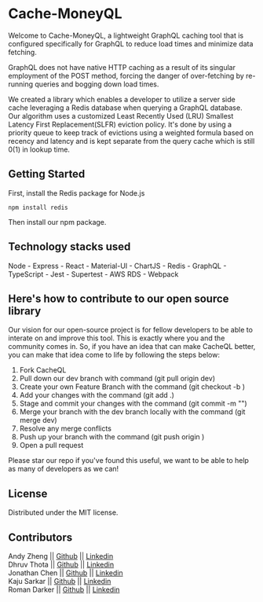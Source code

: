 # Cache-MoneyQL

Welcome to Cache-MoneyQL, a lightweight GraphQL caching tool that is configured specifically for GraphQL to reduce load times and minimize data fetching.  

GraphQL does not have native HTTP caching as a result of its singular employment of the POST method, forcing the danger of over-fetching by re-running queries and bogging down load times. 

We created a library which enables a developer to utilize a server side cache leveraging a Redis database when querying a GraphQL database.
Our algorithm uses a customized Least Recently Used (LRU) Smallest Latency First Replacement(SLFR) eviction policy. It's done by using a priority queue  to keep track of evictions using a weighted formula based on recency and latency and is kept separate from the query cache which is still 0(1) in lookup time.


## Getting Started
First, install the Redis package for Node.js

`npm install redis`

Then install our npm package.

## Technology stacks used
Node - Express - React - Material-UI - ChartJS - Redis - GraphQL - TypeScript - Jest - Supertest - AWS RDS - Webpack

## Here's how to contribute to our open source library
Our vision for our open-source project is for fellow developers to be able to interate on and improve this tool. This is exactly where you and the community comes in. So, if you have an idea that can make CacheQL better, you can make that idea come to life by following the steps below: 

1. Fork CacheQL
2. Pull down our dev branch with command (git pull origin dev)
3. Create your own Feature Branch with the command (git checkout -b <yourFeatureName>)
4. Add your changes with the command (git add .)
5. Stage and commit your changes with the command (git commit -m "<your comment>")
6. Merge your branch with the dev branch locally with the command (git merge dev)
7. Resolve any merge conflicts
8. Push up your branch with the command (git push origin <your feature branch name>)
9. Open a pull request

Please star our repo if you've found this useful, we want to be able to help as many of developers as we can!

## License
Distributed under the MIT license.

## Contributors
Andy Zheng || [Github](https://github.com/andy5313) || [Linkedin](https://www.linkedin.com/in/andyzheng5313/)\
Dhruv Thota || [Github](https://github.com/L05Dhruv) || [Linkedin](https://www.linkedin.com/in/dhruv-thota/)\
Jonathan Chen || [Github](https://github.com/jchen0903i) || [Linkedin](https://www.linkedin.com/in/jonathan-chen3/)\
Kaju Sarkar || [Github](https://github.com/kajusarkar) || [Linkedin](https://www.linkedin.com/in/kaju-sarkar-a6329862/)\
Roman Darker || [Github](https://github.com/romanjamesd) || [Linkedin](https://www.linkedin.com/in/roman-darker-707147175/)
